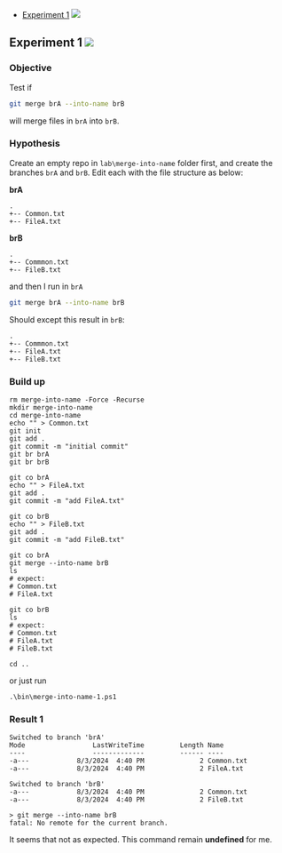 - [Experiment 1](#experiment-1) ![](https://img.shields.io/badge/Failed-red)
## Experiment 1 ![](https://img.shields.io/badge/Failed-red)
### Objective
Test if
```bash
git merge brA --into-name brB
```
will merge files in `brA` into `brB`. 

### Hypothesis
Create an empty repo in `lab\merge-into-name` folder first, and create the branches `brA` and `brB`. Edit each with the file structure as below:

**brA**
```
.
+-- Common.txt
+-- FileA.txt
```
**brB**
```
.
+-- Commmon.txt
+-- FileB.txt
```

and then I run in `brA`
```bash
git merge brA --into-name brB  
```

Should except this result in `brB`:
```
.
+-- Commmon.txt
+-- FileA.txt
+-- FileB.txt
```

### Build up
```pwsh
rm merge-into-name -Force -Recurse
mkdir merge-into-name
cd merge-into-name
echo "" > Common.txt
git init
git add .
git commit -m "initial commit"
git br brA
git br brB

git co brA
echo "" > FileA.txt
git add .
git commit -m "add FileA.txt"

git co brB
echo "" > FileB.txt
git add .
git commit -m "add FileB.txt"

git co brA
git merge --into-name brB
ls
# expect:
# Common.txt
# FileA.txt

git co brB
ls
# expect:
# Common.txt
# FileA.txt
# FileB.txt

cd ..
```
or just run
```
.\bin\merge-into-name-1.ps1
```
### Result 1
```
Switched to branch 'brA'
Mode                 LastWriteTime         Length Name
----                 -------------         ------ ----
-a---            8/3/2024  4:40 PM              2 Common.txt
-a---            8/3/2024  4:40 PM              2 FileA.txt

Switched to branch 'brB'
-a---            8/3/2024  4:40 PM              2 Common.txt
-a---            8/3/2024  4:40 PM              2 FileB.txt

> git merge --into-name brB
fatal: No remote for the current branch.
```
It seems that not as expected. This command remain **undefined** for me. 